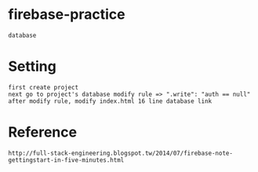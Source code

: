 # firebase-practice
    database
# Setting
    first create project
    next go to project's database modify rule => ".write": "auth == null"
    after modify rule, modify index.html 16 line database link
# Reference
    http://full-stack-engineering.blogspot.tw/2014/07/firebase-note-gettingstart-in-five-minutes.html

